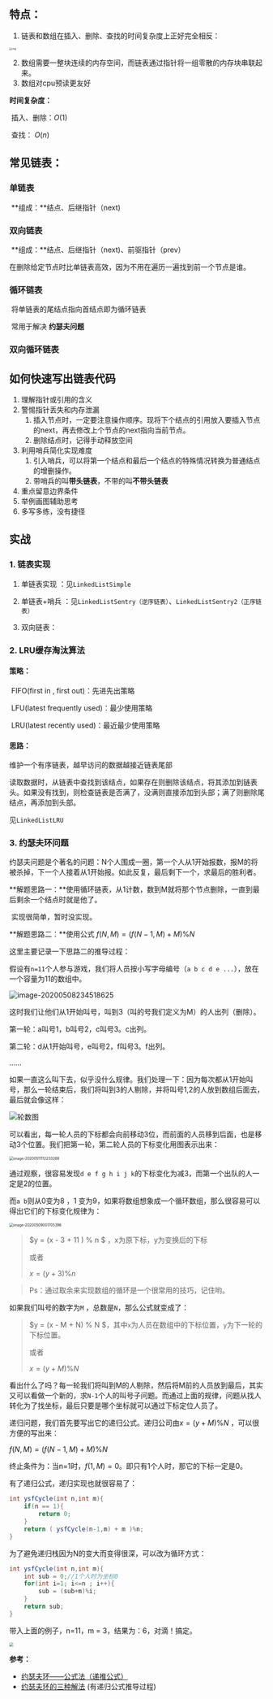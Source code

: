 

## 特点：

1. 链表和数组在插入、删除、查找的时间复杂度上正好完全相反：

<img src="img/链表/4f63e92598ec2551069a0eef69db7168.jpg" alt="img" style="zoom:33%;" />



2. 数组需要一整块连续的内存空间，而链表通过指针将一组零散的内存块串联起来。
3. 数组对cpu预读更友好







**时间复杂度：** 

​	插入、删除：$O(1)$

​	查找： $O(n)$



## 常见链表：

### 单链表

​	**组成：**结点、后继指针（next)

### 双向链表

​	**组成：**结点、后继指针（next)、前驱指针（prev）

​	在删除给定节点时比单链表高效，因为不用在遍历一遍找到前一个节点是谁。

### 循环链表

​	将单链表的尾结点指向首结点即为循环链表

​	常用于解决 **约瑟夫问题**

### 双向循环链表



## 如何快速写出链表代码

1. 理解指针或引用的含义
2. 警惕指针丢失和内存泄漏
   1. 插入节点时，一定要注意操作顺序。现将下个结点的引用放入要插入节点的next，再去修改上个节点的next指向当前节点。
   2. 删除结点时，记得手动释放空间
3. 利用哨兵简化实现难度
   1. 引入哨兵，可以将第一个结点和最后一个结点的特殊情况转换为普通结点的增删操作。
   2. 带哨兵的叫**带头链表**，不带的叫**不带头链表**
4. 重点留意边界条件
5. 举例画图辅助思考
6. 多写多练，没有捷径





## 实战

### 1. 链表实现

1. 单链表实现 ：见`LinkedListSimple`

2. 单链表+哨兵 ：见`LinkedListSentry（逆序链表）`、`LinkedListSentry2（正序链表）`

3. 双向链表：

   



### 2. LRU缓存淘汰算法

#### 策略：

​	FIFO(first in , first out)：先进先出策略

​	LFU(latest frequently used)：最少使用策略

​	LRU(latest recently used)：最近最少使用策略

#### 思路：

维护一个有序链表，越早访问的数据越接近链表尾部

读取数据时，从链表中查找到该结点，如果存在则删除该结点，将其添加到链表头。如果没有找到，则检查链表是否满了，没满则直接添加到头部；满了则删除尾结点，再添加到头部。

见`LinkedListLRU`



### 3. 约瑟夫环问题

约瑟夫问题是个著名的问题：N个人围成一圈，第一个人从1开始报数，报M的将被杀掉，下一个人接着从1开始报。如此反复，最后剩下一个，求最后的胜利者。



**解题思路一：**使用循环链表，从1计数，数到M就将那个节点删除，一直到最后剩余一个结点时就是他了。

​	实现很简单，暂时没实现。



**解题思路二：**使用公式 $f(N,M)=(f(N−1,M)+M)\%N$

这里主要记录一下思路二的推导过程：

假设有`n=11`个人参与游戏，我们将人员按小写字母编号（`a b c d e ...`），放在一个容量为11的数组中。

![image-20200508234518625](img/链表/image-20200508234518625.png)

这时我们让他们从1开始叫号，叫到3（叫的号我们定义为M）的人出列（删除）。

第一轮：a叫号1，b叫号2，c叫号3。c出列。

第二轮：d从1开始叫号，e叫号2，f叫号3。f出列。

……

如果一直这么叫下去，似乎没什么规律。我们处理一下：因为每次都从1开始叫号，那么一轮结束后，我们将叫到3的人剔除，并将叫号1,2的人放到数组后面去，最后就会像这样：

![轮数图](img/链表/image-20200508234846283.png)

可以看出，每一轮人员的下标都会向前移动3位，而前面的人员移到后面，也是移动3个位置。我们把第一轮，第二轮人员的下标变化用图表示出来：

<img src="img/链表/image-20200511112233268.png" alt="image-20200511112233268" style="zoom:50%;" />

通过观察，很容易发现`d e f g h i j k`的下标变化为减3，而第一个出队的人一定是2的位置。

而`a b`则从0变为8 ，1 变为9，如果将数组想象成一个循环数组，那么很容易可以得出它们的下标变化规律为：

<img src="img/链表/image-20200509001705396.png" alt="image-20200509001705396" style="zoom:50%;" />

>  $y = (x - 3 + 11 ) \%  n $ ，x为原下标，y为变换后的下标
>
>  或者
>
>  $x = (y+3)\%n$

> Ps：通过取余来实现数组的循环是一个很常用的技巧，记住哟。



如果我们叫号的数字为`M` ，总数是`N`，那么公式就变成了：

>  $y = (x - M + N) \% N $，其中`x`为人员在数组中的下标位置，`y`为下一轮的下标位置。
>
>  或者
>
>  $x = (y+M)\%N$



看出什么了吗？每一轮我们将叫到M的人剔除，然后将M前的人员放到最后，其实又可以看做一个新的，求`N-1`个人的叫号子问题。而通过上面的规律，问题从找人转化为了找坐标，最后只要是哪个坐标就可以通过下标定位人员了。

递归问题，我们首先要写出它的递归公式。递归公司由$x = (y+M)\%N$ ，可以很方便的写出来：

$f(N,M) = (f(N-1,M)+M)\% N$

终止条件为：当n=1时，$f(1,M) = 0$。即只有1个人时，那它的下标一定是0。



有了递归公式，递归实现也就很容易了：

```java
int ysfCycle(int n,int m){
    if(n == 1){
        return 0;
    }
    return ( ysfCycle(n-1,m) + m )%n;
}
```

为了避免递归栈因为N的变大而变得很深，可以改为循环方式：

```java
int ysfCycle(int n,int m){
    int sub = 0;//1个人时为坐标0
    for(int i=1; i<=n ; i++){
        sub = (sub+m)%i;
    }
    return sub;
}
```

带入上面的例子，n=11，m = 3，结果为：6，对滴！搞定。

<img src="img/链表/捕获.PNG" style="zoom:50%;" />



**参考：**

* [约瑟夫环——公式法（递推公式）](https://blog.csdn.net/u011500062/article/details/72855826)
* [约瑟夫环的三种解法](https://cloud.tencent.com/developer/article/1164728) (有递归公式推导过程)


